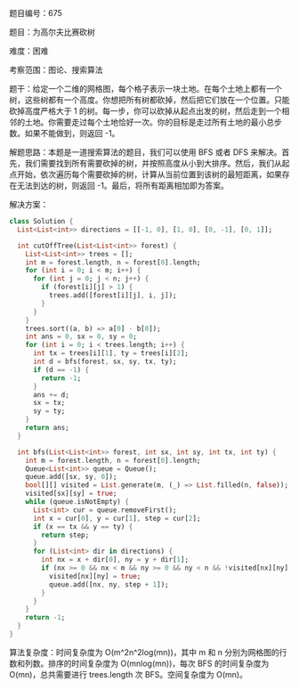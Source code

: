 题目编号：675

题目：为高尔夫比赛砍树

难度：困难

考察范围：图论、搜索算法

题干：给定一个二维的网格图，每个格子表示一块土地。在每个土地上都有一个树，这些树都有一个高度。你想把所有树都砍掉，然后把它们放在一个位置。只能砍掉高度严格大于 1 的树。每一步，你可以砍掉从起点出发的树，然后走到一个相邻的土地。你需要走过每个土地恰好一次。你的目标是走过所有土地的最小总步数。如果不能做到，则返回 -1。

解题思路：本题是一道搜索算法的题目，我们可以使用 BFS 或者 DFS 来解决。首先，我们需要找到所有需要砍掉的树，并按照高度从小到大排序。然后，我们从起点开始，依次遍历每个需要砍掉的树，计算从当前位置到该树的最短距离，如果存在无法到达的树，则返回 -1。最后，将所有距离相加即为答案。

解决方案：

```dart
class Solution {
  List<List<int>> directions = [[-1, 0], [1, 0], [0, -1], [0, 1]];

  int cutOffTree(List<List<int>> forest) {
    List<List<int>> trees = [];
    int m = forest.length, n = forest[0].length;
    for (int i = 0; i < m; i++) {
      for (int j = 0; j < n; j++) {
        if (forest[i][j] > 1) {
          trees.add([forest[i][j], i, j]);
        }
      }
    }
    trees.sort((a, b) => a[0] - b[0]);
    int ans = 0, sx = 0, sy = 0;
    for (int i = 0; i < trees.length; i++) {
      int tx = trees[i][1], ty = trees[i][2];
      int d = bfs(forest, sx, sy, tx, ty);
      if (d == -1) {
        return -1;
      }
      ans += d;
      sx = tx;
      sy = ty;
    }
    return ans;
  }

  int bfs(List<List<int>> forest, int sx, int sy, int tx, int ty) {
    int m = forest.length, n = forest[0].length;
    Queue<List<int>> queue = Queue();
    queue.add([sx, sy, 0]);
    bool[][] visited = List.generate(m, (_) => List.filled(n, false));
    visited[sx][sy] = true;
    while (queue.isNotEmpty) {
      List<int> cur = queue.removeFirst();
      int x = cur[0], y = cur[1], step = cur[2];
      if (x == tx && y == ty) {
        return step;
      }
      for (List<int> dir in directions) {
        int nx = x + dir[0], ny = y + dir[1];
        if (nx >= 0 && nx < m && ny >= 0 && ny < n && !visited[nx][ny] && forest[nx][ny] > 0) {
          visited[nx][ny] = true;
          queue.add([nx, ny, step + 1]);
        }
      }
    }
    return -1;
  }
}
```

算法复杂度：时间复杂度为 O(m^2n^2log(mn))，其中 m 和 n 分别为网格图的行数和列数。排序的时间复杂度为 O(mnlog(mn))，每次 BFS 的时间复杂度为 O(mn)，总共需要进行 trees.length 次 BFS。空间复杂度为 O(mn)。